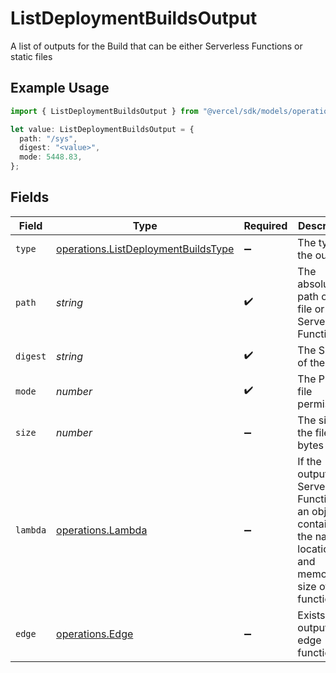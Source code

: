# ListDeploymentBuildsOutput

A list of outputs for the Build that can be either Serverless Functions or static files

## Example Usage

```typescript
import { ListDeploymentBuildsOutput } from "@vercel/sdk/models/operations/listdeploymentbuilds.js";

let value: ListDeploymentBuildsOutput = {
  path: "/sys",
  digest: "<value>",
  mode: 5448.83,
};
```

## Fields

| Field                                                                                                           | Type                                                                                                            | Required                                                                                                        | Description                                                                                                     |
| --------------------------------------------------------------------------------------------------------------- | --------------------------------------------------------------------------------------------------------------- | --------------------------------------------------------------------------------------------------------------- | --------------------------------------------------------------------------------------------------------------- |
| `type`                                                                                                          | [operations.ListDeploymentBuildsType](../../models/operations/listdeploymentbuildstype.md)                      | :heavy_minus_sign:                                                                                              | The type of the output                                                                                          |
| `path`                                                                                                          | *string*                                                                                                        | :heavy_check_mark:                                                                                              | The absolute path of the file or Serverless Function                                                            |
| `digest`                                                                                                        | *string*                                                                                                        | :heavy_check_mark:                                                                                              | The SHA1 of the file                                                                                            |
| `mode`                                                                                                          | *number*                                                                                                        | :heavy_check_mark:                                                                                              | The POSIX file permissions                                                                                      |
| `size`                                                                                                          | *number*                                                                                                        | :heavy_minus_sign:                                                                                              | The size of the file in bytes                                                                                   |
| `lambda`                                                                                                        | [operations.Lambda](../../models/operations/lambda.md)                                                          | :heavy_minus_sign:                                                                                              | If the output is a Serverless Function, an object containing the name, location and memory size of the function |
| `edge`                                                                                                          | [operations.Edge](../../models/operations/edge.md)                                                              | :heavy_minus_sign:                                                                                              | Exists if the output is an edge function.                                                                       |